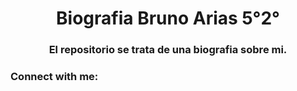 <h1 align="center">Biografia Bruno Arias 5°2°</h1>
<h3 align="center">El repositorio se trata de una biografia sobre mi.</h3>

<h3 align="left">Connect with me:</h3>
<p align="left">
</p>
